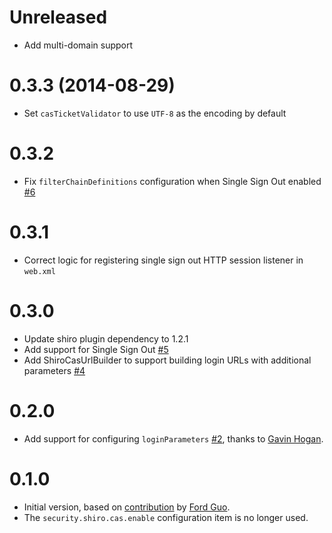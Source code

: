 # Unreleased

* Add multi-domain support

# 0.3.3 (2014-08-29)

* Set `casTicketValidator` to use `UTF-8` as the encoding by default 

# 0.3.2

* Fix `filterChainDefinitions` configuration when Single Sign Out enabled [#6](https://github.com/commercehub-oss/grails-shiro-cas/issues/6)

# 0.3.1

* Correct logic for registering single sign out HTTP session listener in `web.xml`

# 0.3.0

* Update shiro plugin dependency to 1.2.1
* Add support for Single Sign Out [#5](https://github.com/commercehub-oss/grails-shiro-cas/issues/5)
* Add ShiroCasUrlBuilder to support building login URLs with additional parameters [#4](https://github.com/commercehub-oss/grails-shiro-cas/issues/4) 

# 0.2.0

* Add support for configuring `loginParameters` [#2](https://github.com/commercehub-oss/grails-shiro-cas/issues/2), thanks to [Gavin Hogan](https://github.com/gavinhogan).

# 0.1.0

* Initial version, based on [contribution](https://github.com/pledbrook/grails-shiro/pull/10) by [Ford Guo](https://github.com/fordguo).
* The `security.shiro.cas.enable` configuration item is no longer used.
